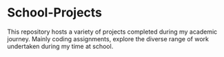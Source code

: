 # School-Projects
This repository hosts a variety of projects completed during my academic journey. Mainly coding assignments, explore the diverse range of work undertaken during my time at school.
